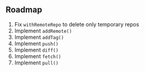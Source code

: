 ## Roadmap

1.  Fix `withRemoteRepo` to delete only temporary repos
2.  Implement `addRemote()`
3.  Implement `addTag()`
4.  Implement `push()`
5.  Implement `diff()`
6.  Implement `fetch()`
7.  Implement `pull()`
